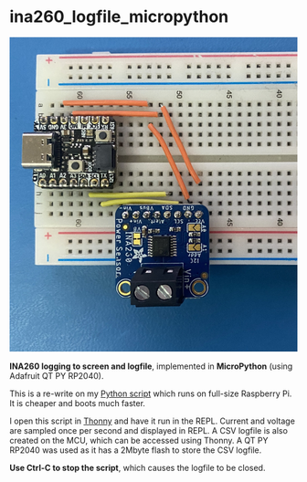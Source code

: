 # ina260_logfile_micropython

![picture](https://github.com/charkster/ina260_logfile_micropython/blob/main/ina260_qt_py_rp2040_wiring.jpg)

**INA260 logging to screen and logfile**, implemented in **MicroPython** (using Adafruit QT PY RP2040).

This is a re-write on my [Python script](https://github.com/charkster/INA260) which runs on full-size Raspberry Pi. It is cheaper and boots much faster.

I open this script in [Thonny](https://thonny.org/) and have it run in the REPL. Current and voltage are sampled once per second and displayed in REPL. A CSV logfile is also created on the MCU, which can be accessed using Thonny. 
A QT PY RP2040 was used as it has a 2Mbyte flash to store the CSV logfile.

**Use Ctrl-C to stop the script**, which causes the logfile to be closed.
